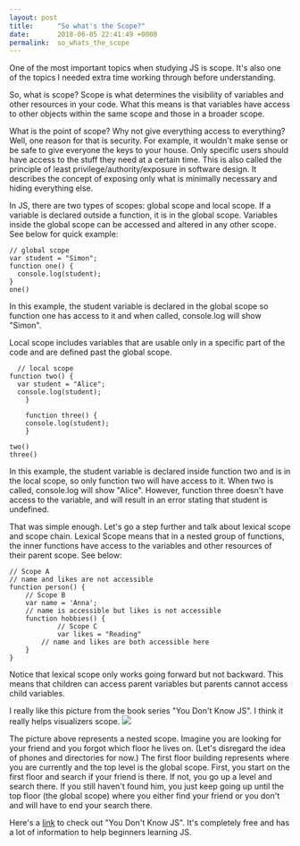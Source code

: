 ```yaml
---
layout: post
title:      "So what's the Scope?"
date:       2018-06-05 22:41:49 +0000
permalink:  so_whats_the_scope
---
```


One of the most important topics when studying JS is scope. It's also one of the topics I needed extra time working through before understanding. 

So, what is scope? Scope is what determines the visibility of variables and other resources in your code. What this means is that variables have access to other objects within the same scope and those in a broader scope.

What is the point of scope? Why not give everything access to everything? Well, one reason for that is security. For example, it wouldn't make sense or be safe to give everyone the keys to your house.  Only specific users should have access to the stuff they need at a certain time. This is also called the principle of least privilege/authority/exposure in software design. It describes the concept of exposing only what is minimally necessary and hiding everything else. 

In JS, there are two types of scopes: global scope and local scope. If a variable is declared outside a function, it is in the global scope. Variables inside the global scope can be accessed and altered in any other scope. See below for quick example:
```
// global scope
var student = "Simon";
function one() {
  console.log(student); 
}
one()
```

In this example, the student variable is declared in the global scope so function one has access to it and when called, console.log will show "Simon".

 Local scope includes variables that are usable only in a specific part of the code and are defined past the global scope. 

```
  // local scope
function two() {
  var student = "Alice";
  console.log(student); 
	}
	
	function three() {
	console.log(student);
	}

two()
three()
```

In this example, the student variable is declared inside function two and is in the local scope, so only function two will have access to it. When two is called, console.log will show "Alice". However, function three doesn't have access to the variable, and will result in an error stating that student is undefined. 

That was simple enough. Let's go a step further and talk about lexical scope and scope chain. Lexical Scope means that in a nested group of functions, the inner functions have access to the variables and other resources of their parent scope. See below:
```
// Scope A
// name and likes are not accessible
function person() {
    // Scope B
    var name = 'Anna';
    // name is accessible but likes is not accessible
    function hobbies() {
		    // Scope C
		    var likes = "Reading"
        // name and likes are both accessible here
    }
}
```
Notice that lexical scope only works going forward but not backward. This means that children can access parent variables but parents cannot access child variables. 

I really like this picture from the book series "You Don't Know JS". I think it really helps visualizers scope. ![](https://raw.githubusercontent.com/getify/You-Dont-Know-JS/master/scope%20%26%20closures/fig1.png)

The picture above represents a nested scope. Imagine you are looking for your friend and you forgot which floor he lives on. (Let's disregard the idea of phones and directories for now.) The first floor building represents where you are currently and the top level is the global scope. First,  you start on the first floor and search if your friend is there. If not, you go up a level and search there. If you still haven't found him, you just keep going up until the top floor (the global scope) where you either find your friend or you don't and will have to end your search there. 

Here's a [link](https://github.com/getify/You-Dont-Know-JS) to check out "You Don't Know JS". It's completely free and has a lot of information to help beginners learning JS. 


